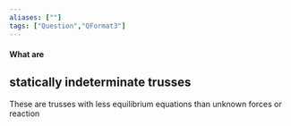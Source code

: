 ```yaml
---
aliases: [""]
tags: ["Question","QFormat3"]
---
```


#### What are
## statically indeterminate trusses
These are trusses with less equilibrium equations than unknown forces or reaction